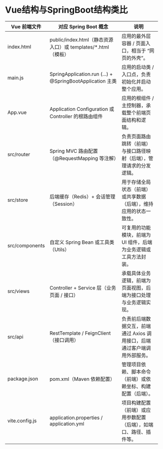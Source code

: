 # Vue结构与SpringBoot结构类比

| Vue 前端文件       | 对应 Spring Boot 概念                                       | 说明                                          |
| -------------- | ------------------------------------------------------- |---------------------------------------------|
| index.html     | public/index.html（静态资源入口）或 templates/\*.html（模板）        | 应用的最外层容器 / 页面入口，相当于 “网页的外壳”。                |
| main.js        | SpringApplication.run (...) + @SpringBootApplication 主类 | 应用的启动类 / 入口点，负责初始化并启动整个应用。                  |
| App.vue        | Application Configuration 或 Controller 的根路由组件           | 应用的根组件 / 主控制器，承载整个前端页面结构和逻辑。                |
| src/router     | Spring MVC 路由配置（@RequestMapping 等注解）                    | 负责页面路由跳转（前端）与接口路径映射（后端），管理请求的分发逻辑。          |
| src/store      | 后端缓存（Redis）+ 会话管理（Session）                              | 用于存储全局状态（前端）或共享数据（后端），维持应用的状态一致性。           |
| src/components | 自定义 Spring Bean 或工具类（Utils）                             | 可复用的功能模块，前端为 UI 组件，后端为业务逻辑或工具方法封装。          |
| src/views      | Controller + Service 层（业务页面 / 接口）                       | 承载具体业务逻辑，前端为页面视图，后端为接口处理与业务逻辑实现。            |
| src/api        | RestTemplate / FeignClient（接口调用）                        | 负责前后端数据交互，前端通过 Axios 调用接口，后端通过客户端调用外部服务。    |
| package.json   | pom.xml（Maven 依赖配置）                                     | 管理项目依赖、脚本命令（前端）或依赖坐标、构建配置（后端）。              |
| vite.config.js | application.properties / application.yml                | 项目构建配置（前端）或应用参数配置（后端），如端口、路径、插件等。           |

